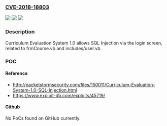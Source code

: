 ### [CVE-2018-18803](https://cve.mitre.org/cgi-bin/cvename.cgi?name=CVE-2018-18803)
![](https://img.shields.io/static/v1?label=Product&message=n%2Fa&color=blue)
![](https://img.shields.io/static/v1?label=Version&message=n%2Fa&color=blue)
![](https://img.shields.io/static/v1?label=Vulnerability&message=n%2Fa&color=brighgreen)

### Description

Curriculum Evaluation System 1.0 allows SQL Injection via the login screen, related to frmCourse.vb and includes/user.vb.

### POC

#### Reference
- http://packetstormsecurity.com/files/150011/Curriculum-Evaluation-System-1.0-SQL-Injection.html
- https://www.exploit-db.com/exploits/45719/

#### Github
No PoCs found on GitHub currently.

